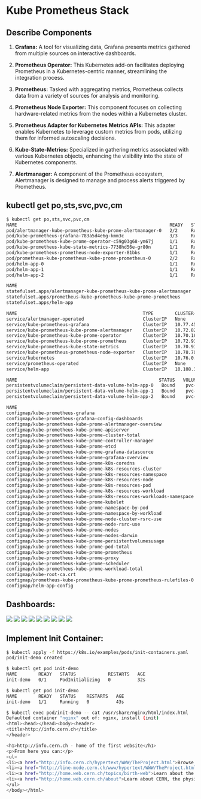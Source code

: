 # Kube Prometheus Stack

## Describe Components

1. **Grafana:** A tool for visualizing data, Grafana presents metrics gathered from multiple sources on interactive dashboards.

2. **Prometheus Operator:** This Kubernetes add-on facilitates deploying Prometheus in a Kubernetes-centric manner, streamlining the integration process.

3. **Prometheus:** Tasked with aggregating metrics, Prometheus collects data from a variety of sources for analysis and monitoring.

4. **Prometheus Node Exporter:** This component focuses on collecting hardware-related metrics from the nodes within a Kubernetes cluster.

5. **Prometheus Adapter for Kubernetes Metrics APIs:** This adapter enables Kubernetes to leverage custom metrics from pods, utilizing them for informed autoscaling decisions.

6. **Kube-State-Metrics:** Specialized in gathering metrics associated with various Kubernetes objects, enhancing the visibility into the state of Kubernetes components.

7. **Alertmanager:** A component of the Prometheus ecosystem, Alertmanager is designed to manage and process alerts triggered by Prometheus.

## kubectl get po,sts,svc,pvc,cm

```bash
$ kubectl get po,sts,svc,pvc,cm
NAME                                                         READY   STATUS    RESTARTS        AGE
pod/alertmanager-kube-prometheus-kube-prome-alertmanager-0   2/2     Running   1 (6m27s ago)   6m43s
pod/kube-prometheus-grafana-783a5d4e6g-kmm3c                 3/3     Running   0               6m50s
pod/kube-prometheus-kube-prome-operator-c59g03g68-ym67j      1/1     Running   0               6m50s
pod/kube-prometheus-kube-state-metrics-7738hd56e-gr80n       1/1     Running   0               6m50s
pod/kube-prometheus-prometheus-node-exporter-81bbs           1/1     Running   0               6m50s
pod/prometheus-kube-prometheus-kube-prome-prometheus-0       2/2     Running   0               6m50s
pod/helm-app-0                                               1/1     Running   0               46s
pod/helm-app-1                                               1/1     Running   0               46s
pod/helm-app-2                                               1/1     Running   0               46s

NAME                                                                    READY   AGE
statefulset.apps/alertmanager-kube-prometheus-kube-prome-alertmanager   1/1     6m50s
statefulset.apps/prometheus-kube-prometheus-kube-prome-prometheus       1/1     6m50s
statefulset.apps/helm-app                                                3/3     46s

NAME                                               TYPE        CLUSTER-IP       EXTERNAL-IP   PORT(S)                      AGE
service/alertmanager-operated                      ClusterIP   None             <none>        9093/TCP,9094/TCP,9094/UDP   6m43s
service/kube-prometheus-grafana                    ClusterIP   10.77.45.169     <none>        80/TCP                       6m50s
service/kube-prometheus-kube-prome-alertmanager    ClusterIP   10.72.82.112     <none>        9093/TCP                     6m50s
service/kube-prometheus-kube-prome-operator        ClusterIP   10.70.161.201    <none>        443/TCP                      6m50s
service/kube-prometheus-kube-prome-prometheus      ClusterIP   10.72.93.58      <none>        9090/TCP                     6m50s
service/kube-prometheus-kube-state-metrics         ClusterIP   10.70.91.127     <none>        8080/TCP                     6m50s
service/kube-prometheus-prometheus-node-exporter   ClusterIP   10.78.70.2       <none>        9100/TCP                     6m50s
service/kubernetes                                 ClusterIP   10.76.0.2        <none>        443/TCP                      7d
service/prometheus-operated                        ClusterIP   None             <none>        9090/TCP                     6m43s
service/helm-app                                   ClusterIP   10.108.30.77     <none>        80/TCP                       46s

NAME                                                     STATUS   VOLUME                                     CAPACITY   ACCESS MODES   STORAGECLASS   AGE
persistentvolumeclaim/persistent-data-volume-helm-app-0   Bound    pvc-5h89812i-704h-3gf8-892e-897hde324g6i   100Mi      RWO            standard       46s
persistentvolumeclaim/persistent-data-volume-helm-app-1   Bound    pvc-h8e72127-1d71-2203-38e3-422i687d2427   100Mi      RWO            standard       46s
persistentvolumeclaim/persistent-data-volume-helm-app-2   Bound    pvc-ih74hi3e-212e-1h87-d626-de4410e15019   100Mi      RWO            standard       46s

NAME                                                                     DATA   AGE
configmap/kube-prometheus-grafana                                        1      6m50s
configmap/kube-prometheus-grafana-config-dashboards                      1      6m50s
configmap/kube-prometheus-kube-prome-alertmanager-overview               1      6m50s
configmap/kube-prometheus-kube-prome-apiserver                           1      6m50s
configmap/kube-prometheus-kube-prome-cluster-total                       1      6m50s
configmap/kube-prometheus-kube-prome-controller-manager                  1      6m50s
configmap/kube-prometheus-kube-prome-etcd                                1      6m50s
configmap/kube-prometheus-kube-prome-grafana-datasource                  1      6m50s
configmap/kube-prometheus-kube-prome-grafana-overview                    1      6m50s
configmap/kube-prometheus-kube-prome-k8s-coredns                         1      6m50s
configmap/kube-prometheus-kube-prome-k8s-resources-cluster               1      6m50s
configmap/kube-prometheus-kube-prome-k8s-resources-namespace             1      6m50s
configmap/kube-prometheus-kube-prome-k8s-resources-node                  1      6m50s
configmap/kube-prometheus-kube-prome-k8s-resources-pod                   1      6m50s
configmap/kube-prometheus-kube-prome-k8s-resources-workload              1      6m50s
configmap/kube-prometheus-kube-prome-k8s-resources-workloads-namespace   1      6m50s
configmap/kube-prometheus-kube-prome-kubelet                             1      6m50s
configmap/kube-prometheus-kube-prome-namespace-by-pod                    1      6m50s
configmap/kube-prometheus-kube-prome-namespace-by-workload               1      6m50s
configmap/kube-prometheus-kube-prome-node-cluster-rsrc-use               1      6m50s
configmap/kube-prometheus-kube-prome-node-rsrc-use                       1      6m50s
configmap/kube-prometheus-kube-prome-nodes                               1      6m50s
configmap/kube-prometheus-kube-prome-nodes-darwin                        1      6m50s
configmap/kube-prometheus-kube-prome-persistentvolumesusage              1      6m50s
configmap/kube-prometheus-kube-prome-pod-total                           1      6m50s
configmap/kube-prometheus-kube-prome-prometheus                          1      6m50s
configmap/kube-prometheus-kube-prome-proxy                               1      6m50s
configmap/kube-prometheus-kube-prome-scheduler                           1      6m50s
configmap/kube-prometheus-kube-prome-workload-total                      1      6m50s
configmap/kube-root-ca.crt                                               1      28d
configmap/prometheus-kube-prometheus-kube-prome-prometheus-rulefiles-0   29     6m43s
configmap/helm-app-config                                                1      46s
```

## Dashboards:

![](images/1.png)
![](images/2.png)
![](images/3.png)
![](images/4.png)
![](images/5.png)
![](images/6.png)
![](images/7.png)
![](images/8.png)
![](images/9.png)

## Implement Init Container:

```bash
$ kubectl apply -f https://k8s.io/examples/pods/init-containers.yaml
pod/init-demo created
```

```bash
$ kubectl get pod init-demo
NAME        READY   STATUS            RESTARTS   AGE
init-demo   0/1     PodInitializing   0          32s
```

```bash
$ kubectl get pod init-demo
NAME        READY   STATUS    RESTARTS   AGE
init-demo   1/1     Running   0          43s
```

```bash
$ kubectl exec pod/init-demo -- cat /usr/share/nginx/html/index.html
Defaulted container "nginx" out of: nginx, install (init)
<html><head></head><body><header>
<title>http://info.cern.ch</title>
</header>

<h1>http://info.cern.ch - home of the first website</h1>
<p>From here you can:</p>
<ul>
<li><a href="http://info.cern.ch/hypertext/WWW/TheProject.html">Browse the first website</a></li>
<li><a href="http://line-mode.cern.ch/www/hypertext/WWW/TheProject.html">Browse the first website using the line-mode browser simulator</a></li>
<li><a href="http://home.web.cern.ch/topics/birth-web">Learn about the birth of the web</a></li>
<li><a href="http://home.web.cern.ch/about">Learn about CERN, the physics laboratory where the web was born</a></li>
</ul>
</body></html>
```

